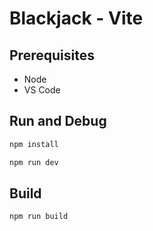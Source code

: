 # Blackjack - Vite

## Prerequisites

- Node
- VS Code

## Run and Debug

```bash
npm install
```

```bash
npm run dev
```

## Build

```bash
npm run build
```